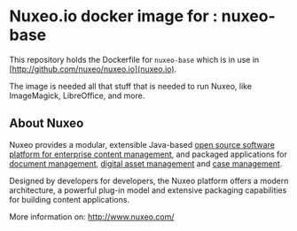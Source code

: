 Nuxeo.io docker image for : nuxeo-base
=====================================

This repository holds the Dockerfile for `nuxeo-base` which is in use in [http://github.com/nuxeo/nuxeo.io](nuxeo.io).

The image is needed all that stuff that is needed to run Nuxeo, like ImageMagick, LibreOffice, and more.

About Nuxeo
-----------

Nuxeo provides a modular, extensible Java-based
[open source software platform for enterprise content management](http://www.nuxeo.com/en/products/ep),
and packaged applications for [document management](http://www.nuxeo.com/en/products/document-management),
[digital asset management](http://www.nuxeo.com/en/products/dam) and
[case management](http://www.nuxeo.com/en/products/case-management).

Designed by developers for developers, the Nuxeo platform offers a modern
architecture, a powerful plug-in model and extensive packaging
capabilities for building content applications.

More information on: <http://www.nuxeo.com/>
